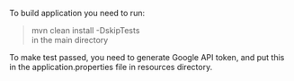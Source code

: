 To build application you need to run:
> mvn clean install -DskipTests <br />
in the main directory

To make test passed, you need to generate Google API token, and put this in the application.properties file in resources directory.